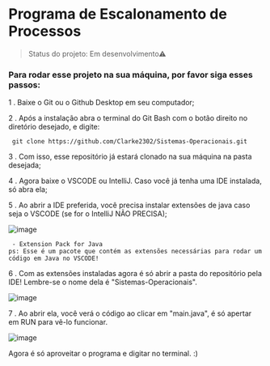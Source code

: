 # Programa de Escalonamento de Processos</h1>

>Status do projeto: Em desenvolvimento⚠

<h3> Para rodar esse projeto na sua máquina, por favor siga esses passos: </h3>

<p> 1 . Baixe o Git ou o Github Desktop em seu computador; </p>
<p> 2 . Após a instalação abra o terminal do Git Bash com o botão direito no diretório desejado, e digite: </p>

```
 git clone https://github.com/Clarke2302/Sistemas-Operacionais.git
```
<p> 3 . Com isso, esse repositório já estará clonado na sua máquina na pasta desejada; </p>
<p> 4 . Agora baixe o VSCODE ou IntelliJ. Caso você já tenha uma IDE instalada, só abra ela; </p>
<p> 5 . Ao abrir a IDE preferida, você precisa instalar extensões de java caso seja o VSCODE (se for o IntelliJ NÃO PRECISA); </p>

![image](https://github.com/Clarke2302/Sistemas-Operacionais/assets/135156383/6a0fc88e-0a16-46f8-be20-0a6a679620b5)

```
 - Extension Pack for Java
ps: Esse é um pacote que contém as extensões necessárias para rodar um código em Java no VSCODE!
```
<p> 6 . Com as extensões instaladas agora é só abrir a pasta do repositório pela IDE! Lembre-se o nome dela é "Sistemas-Operacionais".</p>

![image](https://github.com/Clarke2302/Sistemas-Operacionais/assets/135156383/9c489314-6572-4adf-a836-91bfa50cab77)

<p> 7 . Ao abrir ela, você verá o código ao clicar em "main.java", é só apertar em RUN para vê-lo funcionar.</p>

![image](https://github.com/Clarke2302/Sistemas-Operacionais/assets/135156383/229c6181-b1e6-4f00-91d4-feff592aa1dd)
<p> Agora é só aproveitar o programa e digitar no terminal. :)</p>
